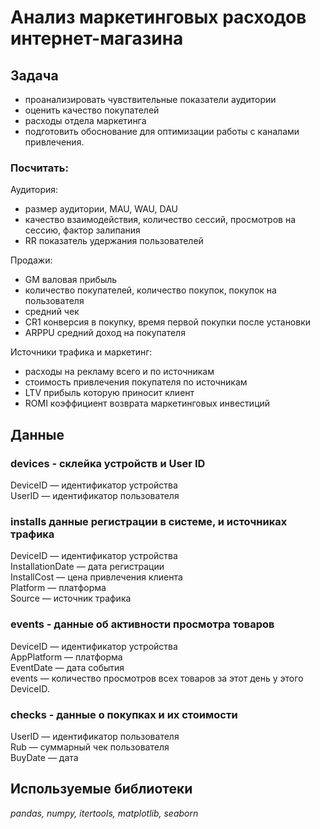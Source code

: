 # Анализ маркетинговых расходов интернет-магазина

## Задача 

- проанализировать чувствительные показатели аудитории  
- оценить качество покупателей  
- расходы отдела маркетинга  
- подготовить обоснование для оптимизации работы с каналами привлечения.  

### Посчитать:
Аудитория:  
- размер аудитории, MAU, WAU, DAU  
- качество взаимодействия, количество сессий, просмотров на сессию, фактор залипания  
- RR показатель удержания пользователей  

Продажи:  
- GM валовая прибыль  
- количество покупателей, количество покупок, покупок на пользователя  
- средний чек  
- CR1 конверсия в покупку, время первой покупки после установки  
- ARPPU средний доход на покупателя  

Источники трафика и маркетинг:  
- расходы на рекламу всего и по источникам  
- стоимость привлечения покупателя по источникам  
- LTV прибыль которую приносит клиент  
- ROMI коэффициент возврата маркетинговых инвестиций  

## Данные

### devices - склейка устройств и User ID  
DeviceID — идентификатор устройства  
UserID — идентификатор пользователя  

### installs данные регистрации в системе, и источниках трафика  
DeviceID — идентификатор устройства  
InstallationDate — дата регистрации  
InstallCost — цена привлечения клиента  
Platform — платформа  
Source — источник трафика  

### events - данные об активности просмотра товаров  
DeviceID — идентификатор устройства  
AppPlatform — платформа  
EventDate — дата события  
events — количество просмотров всех товаров за этот день у этого DeviceID.  

### checks - данные о покупках и их стоимости   
UserID — идентификатор пользователя  
Rub — суммарный чек пользователя  
BuyDate — дата  

## Используемые библиотеки

*pandas, numpy, itertools, matplotlib, seaborn* 
